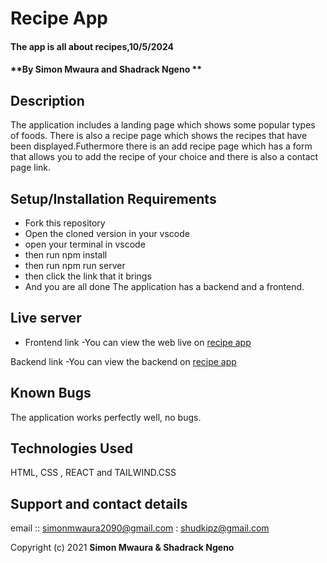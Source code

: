 
# Recipe App
#### The app is all about recipes,10/5/2024
#### **By Simon Mwaura and Shadrack Ngeno **
## Description
The application includes a landing page which shows some popular types of foods.
There is also a recipe page which shows the recipes that have been displayed.Futhermore there is an add recipe page which has a form that allows you to add the recipe of your choice and there is also a contact page link.

## Setup/Installation Requirements
* Fork this repository
* Open the cloned version in your vscode
* open your terminal in vscode
* then run npm install
* then run npm run server 
* then click the link that it brings
* And you are all done
The application has a backend and a frontend.
## Live server
*  Frontend link -You can view the web live on [recipe app](https://663d3f6ae722ec544ba37190--dashing-hotteok-eac347.netlify.app/)

Backend link -You can view the backend on [recipe app](https://recipe-app-phase-2-1.onrender.com/posts)
## Known Bugs
The application works perfectly well, no bugs.
## Technologies Used
HTML, CSS , REACT and TAILWIND.CSS
## Support and contact details
email :: simonmwaura2090@gmail.com 
       : shudkipz@gmail.com
       

Copyright (c) 2021 **Simon Mwaura & Shadrack Ngeno**
  
